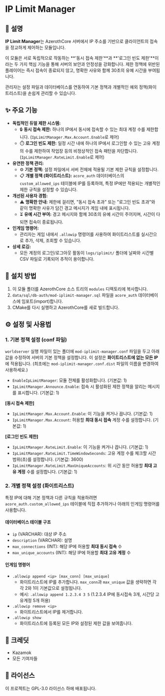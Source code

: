 # IP Limit Manager

## 📝 설명
**IP Limit Manager**는 AzerothCore 서버에서 IP 주소를 기반으로 클라이언트의 접속을 정교하게 제어하는 모듈입니다.

이 모듈은 서로 독립적으로 작동하는 **'동시 접속 제한'**과 **'로그인 빈도 제한'**이라는 두 가지 핵심 기능을 통해 서버의 보안과 안정성을 강화합니다. 제한 정책에 위반된 플레이어는 즉시 접속이 종료되지 않고, 명확한 사유와 함께 30초의 유예 시간을 부여됩니다.

관리자는 설정 파일과 데이터베이스를 연동하여 기본 정책과 개별적인 예외 정책(화이트리스트)을 손쉽게 관리할 수 있습니다.

## ✨ 주요 기능
- **독립적인 듀얼 제한 시스템:**
  - 🔒 **동시 접속 제한:** 하나의 IP에서 동시에 접속할 수 있는 최대 계정 수를 제한합니다. (`IpLimitManager.Max.Account.Enable`로 제어)
  - ⏱️ **로그인 빈도 제한:** 일정 시간 내에 하나의 IP에서 로그인할 수 있는 고유 계정의 수를 제한하여 작업장 등의 비정상적인 접속 패턴을 차단합니다. (`IpLimitManager.RateLimit.Enable`로 제어)
- **유연한 정책 관리:**
  - ⚙️ **기본 정책:** 설정 파일에서 서버 전체에 적용될 기본 제한 규칙을 설정합니다.
  - 📋 **개별 정책 (화이트리스트):** `acore_auth` 데이터베이스의 `custom_allowed_ips` 테이블에 IP를 등록하여, 특정 IP에만 적용되는 개별적인 제한 규칙을 설정할 수 있습니다.
- **개선된 사용자 경험:**
  - ⚠️ **명확한 안내:** 제한에 걸리면, "동시 접속 초과" 또는 "로그인 빈도 초과"와 같이 명확한 사유가 담긴 경고 메시지가 게임 내에 표시됩니다.
  - ⏳ **유예 시간 부여:** 경고 메시지와 함께 30초의 유예 시간이 주어지며, 시간이 다 되면 접속이 종료됩니다.
- **인게임 명령어:**
  - 관리자는 게임 내에서 `.allowip` 명령어를 사용하여 화이트리스트를 실시간으로 추가, 삭제, 조회할 수 있습니다.
- **상세 로깅:**
  - 모든 계정의 로그인/로그아웃 활동이 `logs/iplimit/` 폴더에 날짜와 시간별 CSV 파일로 기록되어 추적이 용이합니다.

## 🚀 설치 방법
1.  이 모듈 폴더를 AzerothCore 소스 트리의 `modules` 디렉토리에 복사합니다.
2.  `data/sql/db-auth/mod-iplimit-manager.sql` 파일을 `acore_auth` 데이터베이스에 임포트(import)합니다.
3.  CMake를 다시 실행하고 AzerothCore를 새로 빌드합니다.

## ⚙️ 설정 및 사용법

### 1. 기본 정책 설정 (conf 파일)
`worldserver` 실행 파일이 있는 폴더에 `mod-iplimit-manager.conf` 파일을 두고 아래 값을 수정하여 서버의 기본 정책을 설정합니다. 이 설정은 **화이트리스트에 없는 모든 IP**에 적용됩니다. (최초에는 `mod-iplimit-manager.conf.dist` 파일의 이름을 변경하여 사용하세요.)

- `EnableIpLimitManager`: 모듈 전체를 활성화합니다. (기본값: 1)
- `IpLimitManager.Announce.Enable`: 접속 시 활성화된 제한 정책을 알리는 메시지를 표시합니다. (기본값: 1)

**[동시 접속 제한]**
- `IpLimitManager.Max.Account.Enable`: 이 기능을 켜거나 끕니다. (기본값: 1)
- `IpLimitManager.Max.Account`: 허용할 **최대 동시 접속** 계정 수를 설정합니다. (기본값: 1)

**[로그인 빈도 제한]**
- `IpLimitManager.RateLimit.Enable`: 이 기능을 켜거나 끕니다. (기본값: 1)
- `IpLimitManager.RateLimit.TimeWindowSeconds`: 고유 계정 수를 체크할 시간 범위(초)를 설정합니다. (기본값: 3600)
- `IpLimitManager.RateLimit.MaxUniqueAccounts`: 위 시간 동안 허용할 **최대 고유 계정** 수를 설정합니다. (기본값: 1)

### 2. 개별 정책 설정 (화이트리스트)
특정 IP에 대해 기본 정책과 다른 규칙을 적용하려면 `acore_auth.custom_allowed_ips` 테이블에 직접 추가하거나 아래의 인게임 명령어를 사용합니다.

#### 데이터베이스 테이블 구조
- `ip` (VARCHAR): 대상 IP 주소
- `description` (VARCHAR): 설명
- `max_connections` (INT): 해당 IP에 허용할 **최대 동시 접속** 수
- `max_unique_accounts` (INT): 해당 IP에 허용할 **최대 고유 계정** 수

#### 인게임 명령어
- `.allowip append <ip> [max_conn] [max_unique]`
  - 화이트리스트에 IP를 추가합니다. `max_conn`과 `max_unique` 값을 생략하면 각각 2와 1이 기본값으로 설정됩니다.
  - 예시: `.allowip append 1.2.3.4 3 5` (1.2.3.4 IP에 동시접속 3개, 시간당 고유계정 5개 허용)
- `.allowip remove <ip>`
  - 화이트리스트에서 IP를 제거합니다.
- `.allowip show`
  - 화이트리스트에 등록된 모든 IP와 설정된 제한 값을 보여줍니다.

## 👥 크레딧
- Kazamok
- 모든 기여자들

## 📄 라이선스
이 프로젝트는 GPL-3.0 라이선스 하에 배포됩니다.
